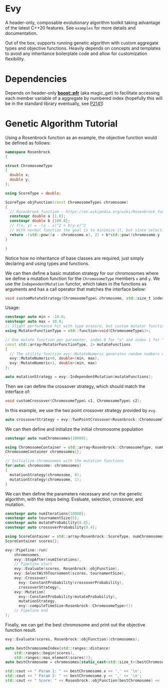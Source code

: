 # Evy

A header-only, composable evolutionary algorithm toolkit taking advantage of the latest C++20 features. See `examples` for more details and documentation.

Out of the box, supports running genetic algorithm with custom aggregate types and objective functions. Heavily depends on concepts and templates to avoid any inheritance boilerplate code and allow for customization flexibility.

# Dependencies

Depends on header-only [__boost::pfr__](https://github.com/boostorg/pfr) (aka magic\_get) to facilitate accessing each member variable of a aggregate by numbered index (hopefully this will be in the standard library eventually, see [P2141](https://www.open-std.org/jtc1/sc22/wg21/docs/papers/2020/p2141r0.html))

# Genetic Algorithm Tutorial

Using a Rosenbrock function as an example, the objective function would be defined as follows:

```C++
namespace Rosenbrock
{

struct ChromosomeType
{
  double x;
  double y;
};

using ScoreType = double;

ScoreType objFunction(const ChromosomeType& chromosome)
{
  // Rosenbrock function - https://en.wikipedia.org/wiki/Rosenbrock_function 
  constexpr double a {1.0};
  constexpr double b {100.0};
  // f(x, y) = -(a - x)^2 + b(y-x)^2
  // With normal function the goal is to minimize it, but since selection maximizes by default, multiply function by -1.
  return -(std::pow((a - chromosome.x), 2) + b*std::pow((chromosome.y - std::pow(chromosome.x, 2)), 2));
}

}
```

Notice how no inheritance of base classes are required, just simply declaring and using types and functions.

We can then define a basic mutation strategy for our chromosomes where we define a mutation function for the `ChromosomeType` members `x` and `y`.
We use the `IndependentMutation` functor, which takes in the functions as arguments and has a call operator that matches the interface below:

```C++
void customMutateStrategy(ChromosomeType& chromosome, std::size_t index)
```

Usage:

```C++
constexpr auto min = -10.0;
constexpr auto max = 10.0;
// Slight performance hit with type erasure, but custom mutator functions could be substituted instead
using MutatorFunctionType = std::function<void(ChromosomeType&)>;

// One mutate function per parameter, index 0 for "x" and index 1 for "y"
const std::array<MutatorFunctionType, 2> mutateFunctions
{
  // The utility function evy::MutateNumeric generates random numbers with a uniform distribution for integer or floating point types. 
  evy::MutateNumeric<0, double>(min, max),
  evy::MutateNumeric<1, double>(min, max)
};

auto mutationStrategy = evy::IndependentMutation(mutateFunctions);
```

Then we can define the crossover strategy, which should match the interface of:

```C++
void customCrossover(ChromosomeType& c1, ChromosomeType& c2);
```

In this example, we use the two point crossover strategy provided by `evy`.

```C++
auto crossoverStrategy = evy::TwoPointCrossover<Rosenbrock::ChromosomeType>{}; ```
```

We can then define and initialize the initial chromosome population

```C++
constexpr auto numChromosomes{10000};

using ChromosomeContainer = std::array<Rosenbrock::ChromosomeType, numChromosomes>;
ChromosomeContainer chromosomes{};

// Initialize chromosomes with the mutation functions
for(auto& chromosome: chromosomes)
{
  mutationStrategy(chromosome, 0);
  mutationStrategy(chromosome, 1);
}
```

We can then define the parameters necessary and run the genetic algorithm, with the steps being: Evaluate, selection, crossover, and mutation.

```C++
constexpr auto numIterations{10000};
constexpr auto tournamentSize{5};
constexpr auto mutateProbability{0.8};
constexpr auto crossoverProbability{0.4};

using ScoreContainer = std::array<Rosenbrock::ScoreType, numChromosomes>;
ScoreContainer scores{};

evy::Pipeline::run(
    chromosomes, 
    evy::StopAfter(numIterations),
    // Pipeline start
    evy::Evaluate(scores, Rosenbrock::objFunction),
    evy::SelectWithTournament(scores, tournamentSize),
    evy::Crossover(
      evy::ConstantProbability(crossoverProbability), 
      crossoverStrategy),
    evy::Mutation(
      evy::ConstantProbability(mutateProbability), 
      mutationStrategy,
      evy::compileTimeSize<Rosenbrock::ChromosomeType>())
    // Pipeline end
);
```

Finally, we can get the best chromosome and print out the objective function result.

```C++
evy::Evaluate(scores, Rosenbrock::objFunction)(chromosomes);

auto bestChromosomeIndex{std::ranges::distance(
    std::ranges::begin(scores),
    std::ranges::max_element(scores))};
auto bestChromosome = chromosomes[static_cast<std::size_t>(bestChromosomeIndex)];

std::cout << " Param 1: " << bestChromosome.x << ',' << '\n';
std::cout << " Param 2: " << bestChromosome.y << ',' << '\n';
std::cout << " Score: " << Rosenbrock::objFunction(bestChromosome) << '\n';
```

